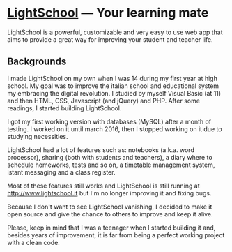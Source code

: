 # [LightSchool](http://www.lightschool.it/ "LightSchool homepage") — Your learning mate
LightSchool is a powerful, customizable and very easy to use web app that aims to provide a great way for improving your student and teacher life.

## Backgrounds ##
I made LightSchool on my own when I was 14 during my first year at high school. My goal was to improve the italian school and educational system my embracing the digital revolution. I studied by myself Visual Basic (at 11) and then HTML, CSS, Javascript (and jQuery) and PHP. After some readings, I started building LightSchool.

I got my first working version with databases (MySQL) after a month of testing. I worked on it until march 2016, then I stopped working on it due to studying necessities.

LightSchool had a lot of features such as: notebooks (a.k.a. word processor), sharing (both with students and teachers), a diary where to schedule homeworks, tests and so on, a timetable management system, istant messaging and a class register.

Most of these features still works and LightSchool is still running at http://www.lightschool.it but I'm no longer improving it and fixing bugs.

Because I don't want to see LightSchool vanishing, I decided to make it open source and give the chance to others to improve and keep it alive.

Please, keep in mind that I was a teenager when I started building it and, besides years of improvement, it is far from being a perfect working project with a clean code.
